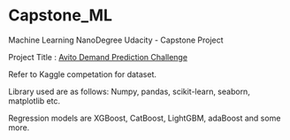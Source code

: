 # Capstone_ML
Machine Learning NanoDegree Udacity - Capstone Project


Project Title : [Avito Demand Prediction Challenge](https://www.kaggle.com/c/avito-demand-prediction)

Refer to Kaggle competation for dataset. 

Library used are as follows:
Numpy, pandas, scikit-learn, seaborn, matplotlib etc.

Regression models are XGBoost, CatBoost, LightGBM, adaBoost and some more.

